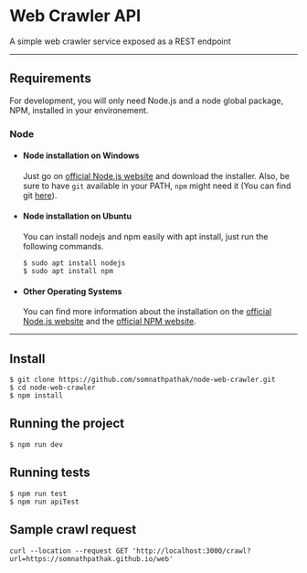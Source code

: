 # Web Crawler API

A simple web crawler service exposed as a REST endpoint

---
## Requirements

For development, you will only need Node.js and a node global package, NPM, installed in your environement.

### Node
- #### Node installation on Windows

  Just go on [official Node.js website](https://nodejs.org/) and download the installer.
Also, be sure to have `git` available in your PATH, `npm` might need it (You can find git [here](https://git-scm.com/)).

- #### Node installation on Ubuntu

  You can install nodejs and npm easily with apt install, just run the following commands.

      $ sudo apt install nodejs
      $ sudo apt install npm

- #### Other Operating Systems
  You can find more information about the installation on the [official Node.js website](https://nodejs.org/) and the [official NPM website](https://npmjs.org/).

---

## Install

    $ git clone https://github.com/somnathpathak/node-web-crawler.git
    $ cd node-web-crawler
    $ npm install

## Running the project

    $ npm run dev

## Running tests

    $ npm run test
    $ npm run apiTest

## Sample crawl request

    curl --location --request GET 'http://localhost:3000/crawl?url=https://somnathpathak.github.io/web'
